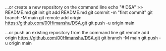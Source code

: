 …or create a new repository on the command line
echo "# DSA" >> README.md
git init
git add README.md
git commit -m "first commit"
git branch -M main
git remote add origin https://github.com/00Himanshu/DSA.git
git push -u origin main



…or push an existing repository from the command line
git remote add origin https://github.com/00Himanshu/DSA.git
git branch -M main
git push -u origin main
